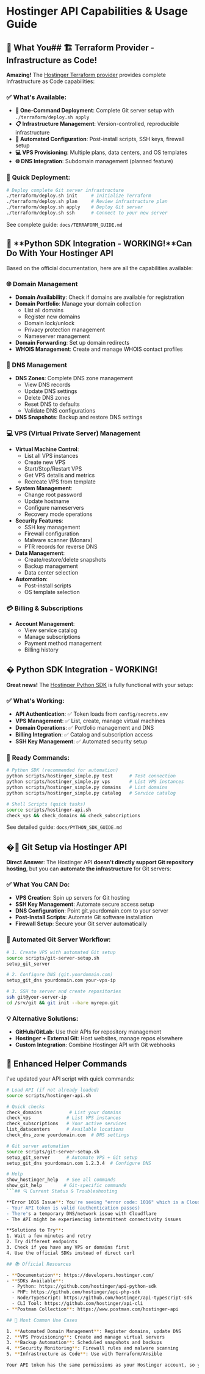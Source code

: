 # Hostinger API Capabilities & Usage Guide

## 🚀 What You## 🏗️ **Terraform Provider - Infrastructure as Code!**

**Amazing!** The [Hostinger Terraform provider](https://github.com/hostinger/terraform-provider-hostinger) provides complete Infrastructure as Code capabilities:

### ✅ **What's Available**:
- **🚀 One-Command Deployment**: Complete Git server setup with `./terraform/deploy.sh apply`
- **📋 Infrastructure Management**: Version-controlled, reproducible infrastructure
- **🔧 Automated Configuration**: Post-install scripts, SSH keys, firewall setup
- **💻 VPS Provisioning**: Multiple plans, data centers, and OS templates
- **🌐 DNS Integration**: Subdomain management (planned feature)

### 🎯 **Quick Deployment**:
```bash
# Deploy complete Git server infrastructure
./terraform/deploy.sh init     # Initialize Terraform
./terraform/deploy.sh plan     # Review infrastructure plan
./terraform/deploy.sh apply    # Deploy Git server
./terraform/deploy.sh ssh      # Connect to your new server
```

See complete guide: `docs/TERRAFORM_GUIDE.md`

## 🐍 **Python SDK Integration - WORKING!**Can Do With Your Hostinger API

Based on the official documentation, here are all the capabilities available:

### 🌐 Domain Management
- **Domain Availability**: Check if domains are available for registration
- **Domain Portfolio**: Manage your domain collection
  - List all domains
  - Register new domains
  - Domain lock/unlock
  - Privacy protection management
  - Nameserver management
- **Domain Forwarding**: Set up domain redirects
- **WHOIS Management**: Create and manage WHOIS contact profiles

### 🔧 DNS Management
- **DNS Zones**: Complete DNS zone management
  - View DNS records
  - Update DNS settings
  - Delete DNS zones
  - Reset DNS to defaults
  - Validate DNS configurations
- **DNS Snapshots**: Backup and restore DNS settings

### 💻 VPS (Virtual Private Server) Management
- **Virtual Machine Control**:
  - List all VPS instances
  - Create new VPS
  - Start/Stop/Restart VPS
  - Get VPS details and metrics
  - Recreate VPS from template
- **System Management**:
  - Change root password
  - Update hostname
  - Configure nameservers
  - Recovery mode operations
- **Security Features**:
  - SSH key management
  - Firewall configuration
  - Malware scanner (Monarx)
  - PTR records for reverse DNS
- **Data Management**:
  - Create/restore/delete snapshots
  - Backup management
  - Data center selection
- **Automation**:
  - Post-install scripts
  - OS template selection

### 💳 Billing & Subscriptions
- **Account Management**:
  - View service catalog
  - Manage subscriptions
  - Payment method management
  - Billing history

## � **Python SDK Integration - WORKING!**

**Great news!** The [Hostinger Python SDK](https://github.com/hostinger/api-python-sdk) is fully functional with your setup:

### ✅ **What's Working**:
- **API Authentication**: ✅ Token loads from `config/secrets.env`
- **VPS Management**: ✅ List, create, manage virtual machines
- **Domain Operations**: ✅ Portfolio management and DNS
- **Billing Integration**: ✅ Catalog and subscription access
- **SSH Key Management**: ✅ Automated security setup

### 🚀 **Ready Commands**:
```bash
# Python SDK (recommended for automation)
python scripts/hostinger_simple.py test      # Test connection
python scripts/hostinger_simple.py vps       # List VPS instances
python scripts/hostinger_simple.py domains   # List domains
python scripts/hostinger_simple.py catalog   # Service catalog

# Shell Scripts (quick tasks)
source scripts/hostinger-api.sh
check_vps && check_domains && check_subscriptions
```

See detailed guide: `docs/PYTHON_SDK_GUIDE.md`

## �🔧 **Git Setup via Hostinger API**

**Direct Answer**: The Hostinger API **doesn't directly support Git repository hosting**, but you can **automate the infrastructure** for Git servers:

### ✅ **What You CAN Do**:
- **VPS Creation**: Spin up servers for Git hosting
- **SSH Key Management**: Automate secure access setup
- **DNS Configuration**: Point git.yourdomain.com to your server
- **Post-Install Scripts**: Automate Git software installation
- **Firewall Setup**: Secure your Git server automatically

### 🚀 **Automated Git Server Workflow**:
```bash
# 1. Create VPS with automated Git setup
source scripts/git-server-setup.sh
setup_git_server

# 2. Configure DNS (git.yourdomain.com)
setup_git_dns yourdomain.com your-vps-ip

# 3. SSH to server and create repositories
ssh git@your-server-ip
cd /srv/git && git init --bare myrepo.git
```

### 💡 **Alternative Solutions**:
- **GitHub/GitLab**: Use their APIs for repository management
- **Hostinger + External Git**: Host websites, manage repos elsewhere
- **Custom Integration**: Combine Hostinger API with Git webhooks

## 🎯 **Enhanced Helper Commands**

I've updated your API script with quick commands:

```bash
# Load API (if not already loaded)
source scripts/hostinger-api.sh

# Quick checks
check_domains          # List your domains
check_vps             # List VPS instances
check_subscriptions   # Your active services
list_datacenters      # Available locations
check_dns_zone yourdomain.com  # DNS settings

# Git server automation
source scripts/git-server-setup.sh
setup_git_server      # Automate VPS + Git setup
setup_git_dns yourdomain.com 1.2.3.4  # Configure DNS

# Help
show_hostinger_help   # See all commands
show_git_help        # Git-specific commands
```## 🔍 Current Status & Troubleshooting

**Error 1016 Issue**: You're seeing "error code: 1016" which is a Cloudflare DNS resolution error. This suggests:
- Your API token is valid (authentication passes)
- There's a temporary DNS/network issue with Cloudflare
- The API might be experiencing intermittent connectivity issues

**Solutions to Try**:
1. Wait a few minutes and retry
2. Try different endpoints
3. Check if you have any VPS or domains first
4. Use the official SDKs instead of direct curl

## 📚 Official Resources

- **Documentation**: https://developers.hostinger.com/
- **SDKs Available**:
  - Python: https://github.com/hostinger/api-python-sdk
  - PHP: https://github.com/hostinger/api-php-sdk
  - Node/TypeScript: https://github.com/hostinger/api-typescript-sdk
  - CLI Tool: https://github.com/hostinger/api-cli
- **Postman Collection**: https://www.postman.com/hostinger-api

## 🎯 Most Common Use Cases

1. **Automated Domain Management**: Register domains, update DNS
2. **VPS Provisioning**: Create and manage virtual servers
3. **Backup Automation**: Scheduled snapshots and backups
4. **Security Monitoring**: Firewall rules and malware scanning
5. **Infrastructure as Code**: Use with Terraform/Ansible

Your API token has the same permissions as your Hostinger account, so you can manage everything you can access through the web panel programmatically!
